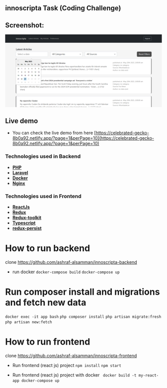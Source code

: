 
## innoscripta Task  (Coding Challenge)


## Screenshot:
![Screenshot](screenshot.png "")

 ## Live demo
- You can check the live demo from here   [https://celebrated-gecko-8b0a92.netlify.app/?page=1&perPage=10](https://celebrated-gecko-8b0a92.netlify.app/?page=1&perPage=10)

### Technologies used in Backend
- **[PHP](https://php.net/)**
- **[Laravel](https://laravel.com/)**
- **[Docker](https://docker.com/)**
- **[Nginx](https://www.nginx.com/)**


### Technologies used in Frontend
- **[ReactJs](https://reactjs.org/)**
- **[Redux](https://redux.js.org/)**
- **[Redux-toolkit](https://redux-toolkit.js.org/)**
- **[Typescript](https://www.typescriptlang.org/)**
- **[redux-persist](https://www.npmjs.com/package/redux-persist)**
  
  
# How to run backend
clone 
https://github.com/ashraf-alsamman/innoscripta-backend

- run docker
 `docker-compose build`
 `docker-compose up`
  
# Run composer install and migrations and fetch new data

`docker exec -it app bash`
`php composer install`
`php artisan migrate:fresh`
`php artisan new:fetch`
# How to run frontend
  clone 
  https://github.com/ashraf-alsamman/innoscripta-frontend

- Run frontend (react js) project
 `npm install`
 `npm start`
  
- Run frontend (react js) project with docker 
 ` docker build -t my-react-app docker-compose up`




 

 

 
